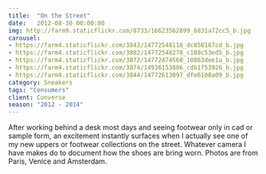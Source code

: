 ```yaml
---
title:  "On the Street"
date:   2012-08-30 00:00:00
img: http://farm9.staticflickr.com/8733/16623562699_6831a72cc5_b.jpg
carousel:
- https://farm4.staticflickr.com/3843/14772548118_dc850187cd_b.jpg
- https://farm4.staticflickr.com/3882/14772548278_c188c53ed5_b.jpg
- https://farm4.staticflickr.com/3872/14772474560_10863dee1a_b.jpg
- https://farm4.staticflickr.com/3874/14936153886_cdb1f53926_b.jpg
- https://farm4.staticflickr.com/3844/14772613097_dfe6108a09_b.jpg
category: Sneakers
tags: "Consumers"
client: Converse
season: "2012 - 2014"
---
```

After working behind a desk most days and seeing footwear only in cad or sample form, an excitement instantly surfaces when I actually see one of my new uppers or footwear collections on the street. Whatever camera I have makes do to document how the shoes are bring worn. Photos are from Paris, Venice and Amsterdam.
